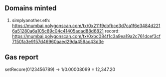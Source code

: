 ## Domains minted

1. simplyanother.eth: https://mumbai.polygonscan.com/tx/0x211f9cbfbce3d7ca1f6e3484d2216a51280a6a105c89c04c41405adad88d6821
   record: https://mumbai.polygonscan.com/tx/0xbc084f1c3a9ea19a2c761dcef3cf7150fa3e9157d46960aaed29da459ac43d3e

## Gas report

setRecore(0123456789) -> 1/0.00008099 = 12,347.20
